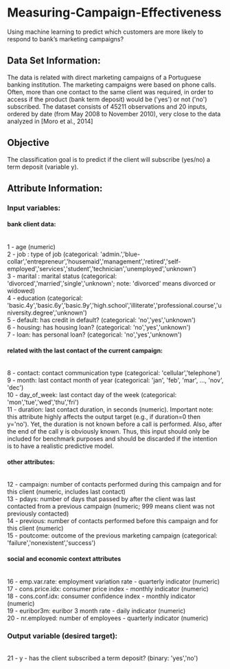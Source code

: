 # Measuring-Campaign-Effectiveness
Using machine learning to predict which customers are more likely to respond to bank’s marketing campaigns?

## Data Set Information:

The data is related with direct marketing campaigns of a Portuguese banking institution. The marketing campaigns were based on phone calls. 
Often, more than one contact to the same client was required, in order to access if the product (bank term deposit) would be ('yes') or not ('no') subscribed. 
The dataset consists of 45211 observations and 20 inputs, ordered by date (from May 2008 to November 2010), very close to the data analyzed in [Moro et al., 2014]


## Objective

The classification goal is to predict if the client will subscribe (yes/no) a term deposit (variable y).


## Attribute Information:

### Input variables:
#### bank client data:
<br/>1 - age (numeric)
<br/>2 - job : type of job (categorical: 'admin.','blue-collar','entrepreneur','housemaid','management','retired','self-employed','services','student','technician','unemployed','unknown')
<br/>3 - marital : marital status (categorical: 'divorced','married','single','unknown'; note: 'divorced' means divorced or widowed)
<br/>4 - education (categorical: 'basic.4y','basic.6y','basic.9y','high.school','illiterate','professional.course','university.degree','unknown')
<br/>5 - default: has credit in default? (categorical: 'no','yes','unknown')
<br/>6 - housing: has housing loan? (categorical: 'no','yes','unknown')
<br/>7 - loan: has personal loan? (categorical: 'no','yes','unknown')
#### related with the last contact of the current campaign:
<br/>8 - contact: contact communication type (categorical: 'cellular','telephone') 
<br/>9 - month: last contact month of year (categorical: 'jan', 'feb', 'mar', ..., 'nov', 'dec')
<br/>10 - day_of_week: last contact day of the week (categorical: 'mon','tue','wed','thu','fri')
<br/>11 - duration: last contact duration, in seconds (numeric). Important note: this attribute highly affects the output target (e.g., if duration=0 then y='no'). Yet, the duration is not known before a call is performed. Also, after the end of the call y is obviously known. Thus, this input should only be included for benchmark purposes and should be discarded if the intention is to have a realistic predictive model.
#### other attributes:
<br/>12 - campaign: number of contacts performed during this campaign and for this client (numeric, includes last contact)
<br/>13 - pdays: number of days that passed by after the client was last contacted from a previous campaign (numeric; 999 means client was not previously contacted)
<br/>14 - previous: number of contacts performed before this campaign and for this client (numeric)
<br/>15 - poutcome: outcome of the previous marketing campaign (categorical: 'failure','nonexistent','success')
#### social and economic context attributes
<br/>16 - emp.var.rate: employment variation rate - quarterly indicator (numeric)
<br/>17 - cons.price.idx: consumer price index - monthly indicator (numeric) 
<br/>18 - cons.conf.idx: consumer confidence index - monthly indicator (numeric) 
<br/>19 - euribor3m: euribor 3 month rate - daily indicator (numeric)
<br/>20 - nr.employed: number of employees - quarterly indicator (numeric)

### Output variable (desired target):
<br/>21 - y - has the client subscribed a term deposit? (binary: 'yes','no')
